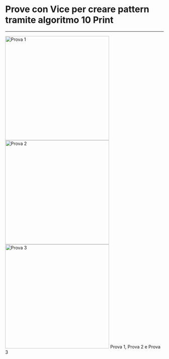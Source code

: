 # Prove con Vice per creare pattern tramite algoritmo 10 Print
---

<img width="330" alt="Prova 1" src="https://user-images.githubusercontent.com/97511685/187966022-2e4fc317-b2a1-4f86-9c42-0ceae0971d9f.png"> <img width="330" alt="Prova 2" src="https://user-images.githubusercontent.com/97511685/187966549-e63300d2-010e-42f0-af38-47daf1be3b51.png"> <img width="330" alt="Prova 3" src="https://user-images.githubusercontent.com/97511685/187966370-2ef98a4b-8f97-4e65-9d5a-5e6720b149d3.png">
Prova 1, Prova 2 e Prova 3


